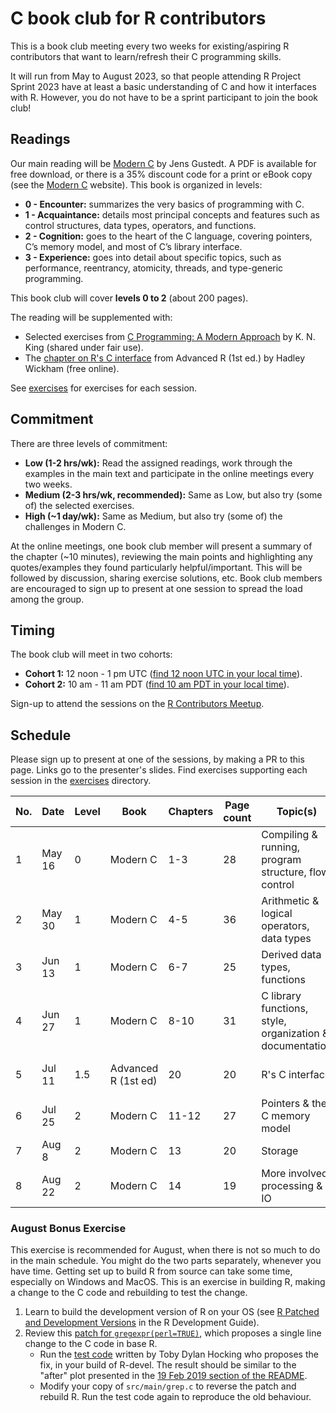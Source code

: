 # C book club for R contributors

This is a book club meeting every two weeks for existing/aspiring R contributors that want to learn/refresh their C programming skills.

It will run from May to August 2023, so that people attending R Project Sprint 2023 have at least a basic understanding of C and how it interfaces with R. 
However, you do not have to be a sprint participant to join the book club!

## Readings

Our main reading will be [Modern C](https://gustedt.gitlabpages.inria.fr/modern-c/) by Jens Gustedt. A PDF is available for free download, or there is a 35% discount code for a print or eBook copy (see the [Modern C](https://gustedt.gitlabpages.inria.fr/modern-c/) website). This book is organized in levels: 

 - **0 - Encounter:** summarizes the very basics of programming with C.
 - **1 - Acquaintance:** details most principal concepts and features such as control structures, data types, operators, and functions.
 - **2 - Cognition:** goes to the heart of the C language, covering pointers, C’s memory model, and most of C’s library interface. 
 - **3 - Experience:** goes into detail about specific topics, such as performance, reentrancy, atomicity, threads, and type-generic programming. 
 
This book club will cover **levels 0 to 2** (about 200 pages).
 
The reading will be supplemented with:

 - Selected exercises from [C Programming: A Modern Approach](http://knking.com/books/c2/) by K. N. King (shared under fair use).
 - The [chapter on R's C interface](http://adv-r.had.co.nz/C-interface.html) from Advanced R (1st ed.) by Hadley Wickham (free online).
 
See [exercises](/exercises) for exercises for each session.

## Commitment

There are three levels of commitment:

- **Low (1-2 hrs/wk):** Read the assigned readings, work through the examples in the main text and participate in the online meetings every two weeks.
- **Medium (2-3 hrs/wk, recommended):** Same as Low, but also try (some of) the selected exercises.
- **High (~1 day/wk):** Same as Medium, but also try (some of) the challenges in Modern C.

At the online meetings, one book club member will present a summary of the chapter (~10 minutes), reviewing the main points and highlighting any quotes/examples they found particularly helpful/important. This will be followed by discussion, sharing exercise solutions, etc. 
Book club members are encouraged to sign up to present at one session to spread the load among the group.

## Timing

The book club will meet in two cohorts:

-   **Cohort 1:** 12 noon - 1 pm UTC ([find 12 noon UTC in your local time](https://everytimezone.com/s/b3dd06ec)).
-   **Cohort 2:** 10 am - 11 am PDT ([find 10 am PDT in your local time](https://everytimezone.com/s/1dd66f3f)).

Sign-up to attend the sessions on the [R Contributors Meetup](https://www.meetup.com/r-contributors/events/).

## Schedule

Please sign up to present at one of the sessions, by making a PR to this page. Links go to the presenter's slides. Find exercises supporting each session in the [exercises](/exercises) directory.

| No. | Date      | Level | Book                | Chapters | Page count | Topic(s)                                                 | Cohort 1 Presenter | Cohort 2 Presenter |
|-----|-----------|-------|---------------------|----------|------------|----------------------------------------------------------|--------------------|--------------------|
| 1   | May 16    | 0     | Modern C            | 1-3      | 28         | Compiling & running, program structure, flow control     | [Heather Turner](https://hturner.github.io/c-book-club-session1)    |                    |
| 2   | May 30    | 1     | Modern C            | 4-5      | 36         | Arithmetic & logical operators, data types               | [Trang Le](https://slides.com/trangdata/modernc-4-5)           |                    |
| 3   | Jun 13    | 1     | Modern C            | 6-7      | 25         | Derived data types, functions                            |                    | Elio Campitelli    |
| 4   | Jun 27    | 1     | Modern C            | 8-10     | 31         | C library functions, style, organization & documentation | María Nanton       |                    |
| 5   | Jul 11    | 1.5   | Advanced R (1st ed) | 20       | 20         | R's C interface                                          | Roberto Villegas-Diaz |                 |
| 6   | Jul 25    | 2     | Modern C            | 11-12    | 27         | Pointers & the C memory model                            | Malcolm Barrett    |                    |
| 7   | Aug 8     | 2     | Modern C            | 13       | 20         | Storage                                                  | Ivan Krylov        |                    |
| 8   | Aug 22    | 2     | Modern C            | 14       | 19         | More involved processing & IO                            |                    |                    |       |

### August Bonus Exercise

This exercise is recommended for August, when there is not so much to do in the main schedule. You might do the two parts separately, whenever you have time. Getting set up to build R from source can take some time, especially on Windows and MacOS. This is an exercise in building R, making a change to the C code and rebuilding to test the change.

1. Learn to build the development version of R on your OS (see [R Patched and Development Versions](https://contributor.r-project.org/rdevguide/GetStart.html) in the R Development Guide).
2. Review this [patch for `gregexpr(perl=TRUE)`](https://stat.ethz.ch/pipermail/r-devel/2019-February/077315.html), which proposes a single line change to the C code in base R. 
    - Run the [test code](https://github.com/tdhock/namedCapture-article/blob/master/figure-trackDb-Ronly.R) written by Toby Dylan Hocking who proposes the fix, in your build of R-devel. The result should be similar to the "after" plot presented in the [19 Feb 2019 section of the README](https://github.com/tdhock/namedCapture-article/#19-feb-2019). 
    - Modify your copy of `src/main/grep.c` to reverse the patch and rebuild R. Run the test code again to reproduce the old behaviour.
